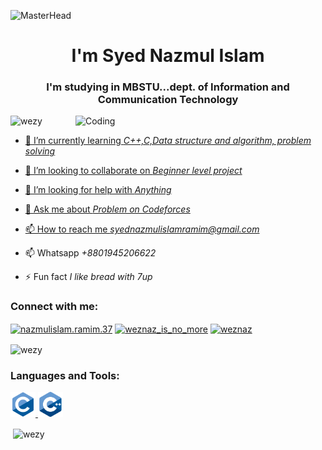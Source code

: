 ![MasterHead](https://1.bp.blogspot.com/-7A4WynwLsMw/XbBpCXG8fHI/AAAAAAAAMt4/uOa1bpLskYgrwGbllhSu2SDj_Mig8SXJQCLcBGAsYHQ/s1600/2000_600px.gif)

<h1 align="center">I'm Syed Nazmul Islam</h1>
<h3 align="center">I'm studying in MBSTU...dept. of Information and Communication Technology</h3>
<img align="right" alt="Coding" width="400" src="https://cdn.dribbble.com/users/1162077/screenshots/3848914/programmer.gif"></p></p>
<p align="left"> <img src="https://komarev.com/ghpvc/?username=wezy&label=Profile%20views&color=0e75b6&style=flat" alt="wezy" /> </p></p>

<p align="left"> <a href="https://github.com/ryo-ma/github-profile-trophy"> </p>

- 🌱 I’m currently learning *C++,C,Data structure and algorithm, problem solving*

- 👯 I’m looking to collaborate on *Beginner level project*

- 🤝 I’m looking for help with *Anything*

- 💬 Ask me about *Problem on Codeforces*

- 📫 How to reach me *syednazmulislamramim@gmail.com*

- 📫 Whatsapp *+8801945206622*

- ⚡ Fun fact *I like bread with 7up*

<h3 align="left">Connect with me:</h3>
<p align="left">
<a href="https://fb.com/nazmulislam.ramim.37" target="blank"><img align="center" src="https://raw.githubusercontent.com/rahuldkjain/github-profile-readme-generator/master/src/images/icons/Social/facebook.svg" alt="nazmulislam.ramim.37" height="30" width="40" /></a>
<a href="https://instagram.com/weznaz_is_no_more" target="blank"><img align="center" src="https://raw.githubusercontent.com/rahuldkjain/github-profile-readme-generator/master/src/images/icons/Social/instagram.svg" alt="weznaz_is_no_more" height="30" width="40" /></a>
<a href="https://codeforces.com/profile/weznaz" target="blank"><img align="center" src="https://raw.githubusercontent.com/rahuldkjain/github-profile-readme-generator/master/src/images/icons/Social/codeforces.svg" alt="weznaz" height="30" width="40" /></a>
</p>
<p><img align="center" src="https://github-readme-streak-stats.herokuapp.com/?user=wezy&" alt="wezy" /></p>
<h3 align="left">Languages and Tools:</h3>
<p align="left"> <a href="https://www.cprogramming.com/" target="_blank" rel="noreferrer"> <img src="https://raw.githubusercontent.com/devicons/devicon/master/icons/c/c-original.svg" alt="c" width="40" height="40"/> </a> <a href="https://www.w3schools.com/cpp/" target="_blank" rel="noreferrer"> <img src="https://raw.githubusercontent.com/devicons/devicon/master/icons/cplusplus/cplusplus-original.svg" alt="cplusplus" width="40" height="40"/> </a> </p>



<p>&nbsp;<img align="center" src="https://github-readme-stats.vercel.app/api?username=wezy&show_icons=true&locale=en" alt="wezy" /></p>


